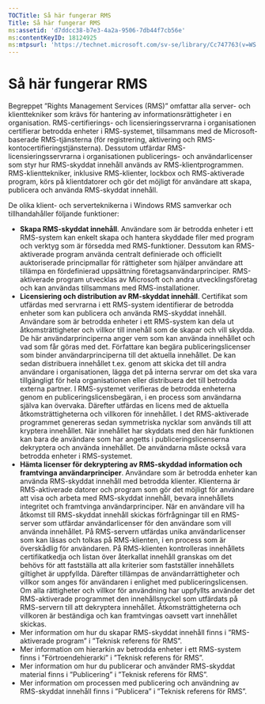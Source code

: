 ```yaml
---
TOCTitle: Så här fungerar RMS
Title: Så här fungerar RMS
ms:assetid: 'd7ddcc38-b7e3-4a2a-9506-7db44f7cb56e'
ms:contentKeyID: 18124925
ms:mtpsurl: 'https://technet.microsoft.com/sv-se/library/Cc747763(v=WS.10)'
---
```


Så här fungerar RMS
===================

Begreppet ”Rights Management Services (RMS)” omfattar alla server- och klienttekniker som krävs för hantering av informationsrättigheter i en organisation. RMS-certifierings- och licensieringsservrarna i organisationen certifierar betrodda enheter i RMS-systemet, tillsammans med de Microsoft-baserade RMS-tjänsterna (för registrering, aktivering och RMS-kontocertifieringstjänsterna). Dessutom utfärdar RMS-licensieringsservrarna i organisationen publicerings- och användarlicenser som styr hur RMS-skyddat innehåll används av RMS-klientprogrammen. RMS-klienttekniker, inklusive RMS-klienter, lockbox och RMS-aktiverade program, körs på klientdatorer och gör det möjligt för användare att skapa, publicera och använda RMS-skyddat innehåll.

De olika klient- och serverteknikerna i Windows RMS samverkar och tillhandahåller följande funktioner:

-   **Skapa RMS-skyddat innehåll**. Användare som är betrodda enheter i ett RMS-system kan enkelt skapa och hantera skyddade filer med program och verktyg som är försedda med RMS-funktioner. Dessutom kan RMS-aktiverade program använda centralt definierade och officiellt auktoriserade principmallar för rättigheter som hjälper användare att tillämpa en fördefinierad uppsättning företagsanvändarprinciper. RMS-aktiverade program utvecklas av Microsoft och andra utvecklingsföretag och kan användas tillsammans med RMS-installationer.
-   **Licensiering och distribution av RM-skyddat innehåll**. Certifikat som utfärdas med servrarna i ett RMS-system identifierar de betrodda enheter som kan publicera och använda RMS-skyddat innehåll. Användare som är betrodda enheter i ett RMS-system kan dela ut åtkomsträttigheter och villkor till innehåll som de skapar och vill skydda. De här användarprinciperna anger vem som kan använda innehållet och vad som får göras med det. Författare kan begära publiceringslicenser som binder användarprinciperna till det aktuella innehållet. De kan sedan distribuera innehållet t.ex. genom att skicka det till andra användare i organisationen, lägga det på interna servrar om det ska vara tillgängligt för hela organisationen eller distribuera det till betrodda externa partner.
    I RMS-systemet verifieras de betrodda enheterna genom en publiceringslicensbegäran, i en process som användarna själva kan övervaka. Därefter utfärdas en licens med de aktuella åtkomsträttigheterna och villkoren för innehållet. I det RMS-aktiverade programmet genereras sedan symmetriska nycklar som används till att kryptera innehållet. När innehållet har skyddats med den här funktionen kan bara de användare som har angetts i publiceringslicenserna dekryptera och använda innehållet. De användarna måste också vara betrodda enheter i RMS-systemet.
-   **Hämta licenser för dekryptering av RMS-skyddad information och framtvinga användarprinciper**. Användare som är betrodda enheter kan använda RMS-skyddat innehåll med betrodda klienter. Klienterna är RMS-aktiverade datorer och program som gör det möjligt för användare att visa och arbeta med RMS-skyddat innehåll, bevara innehållets integritet och framtvinga användarprinciper. När en användare vill ha åtkomst till RMS-skyddat innehåll skickas förfrågningar till en RMS-server som utfärdar användarlicenser för den användare som vill använda innehållet.
    På RMS-servern utfärdas unika användarlicenser som kan läsas och tolkas på RMS-klienten, i en process som är överskådlig för användaren. På RMS-klienten kontrolleras innehållets certifikatkedja och listan över återkallat innehåll granskas om det behövs för att fastställa att alla kriterier som fastställer innehållets giltighet är uppfyllda. Därefter tillämpas de användarrättigheter och villkor som anges för användaren i enlighet med publiceringslicensen. Om alla rättigheter och villkor för användning har uppfyllts använder det RMS-aktiverade programmet den innehållsnyckel som utfärdats på RMS-servern till att dekryptera innehållet. Åtkomsträttigheterna och villkoren är beständiga och kan framtvingas oavsett vart innehållet skickas.
-   Mer information om hur du skapar RMS-skyddat innehåll finns i ”RMS-aktiverade program” i ”Teknisk referens för RMS”.
-   Mer information om hierarkin av betrodda enheter i ett RMS-system finns i ”Förtroendehierarki” i ”Teknisk referens för RMS”.
-   Mer information om hur du publicerar och använder RMS-skyddat material finns i ”Publicering” i ”Teknisk referens för RMS”.
-   Mer information om processen med publicering och användning av RMS-skyddat innehåll finns i ”Publicera” i ”Teknisk referens för RMS”.
